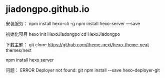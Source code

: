 # jiadongpo.github.io

安装服务：
npm install hexo-cli -g
npm install hexo-server —save 

初始化项目
hexo init HexoJiadongpo
cd HexoJiadongpo

下载主题：
 git clone https://github.com/theme-next/hexo-theme-next themes/next

npm install
hexo server



问题：
ERROR Deployer not found: git
npm install --save hexo-deployer-git